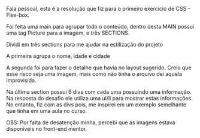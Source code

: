 Fala pessoal, esta é a resolução que fiz para o primeiro exercício de CSS - Flex-box.

Foi feita uma main para agrupar todo o conteúdo, dentro desta MAIN possui uma tag Picture para a imagem, e três SECTIONS.

Dividi em três sections para me ajudar na estilização do projeto

A primeira agrupa o nome, idade e cidade

A segunda foi para fazer o detalhe que havia no layout sugerido. Creio que esse risco seja uma imagem, mais como não tinha o arquivo dei aquela improvisida.

Na última section possui 6 divs com cada uma possuindo uma informação. Na resposta do desafio ele utiliza uma ul/li para mostrar estas informações. No entanto, fiz com as divs pois, me inspirei em um exemplo semelhante que tinha em uma aula no curso.

OBS: Por falta de desatenção minha, percebi que as imagens estava disponíveis no front-end mentor. 
